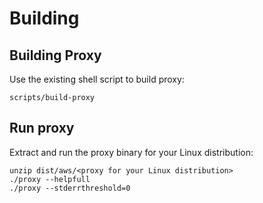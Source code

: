 # Building

## Building Proxy

Use the existing shell script to build proxy:

```shell
scripts/build-proxy
```

## Run proxy

Extract and run the proxy binary for your Linux distribution:

```shell
unzip dist/aws/<proxy for your Linux distribution>
./proxy --helpfull
./proxy --stderrthreshold=0
```
